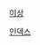 [이상](https://github.com/Talia2019/Developer/blob/main/CS/DB/Anomaly.md)

[인덱스](https://github.com/Talia2019/Developer/blob/main/CS/DB/Index.md)
